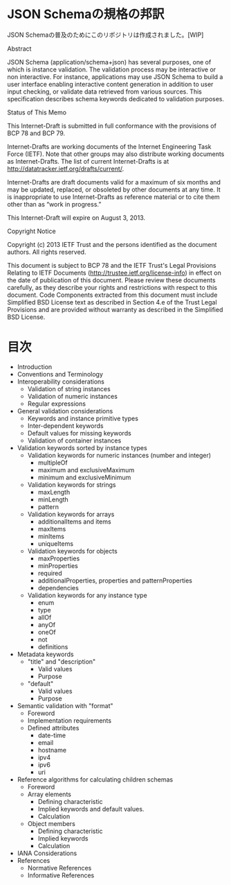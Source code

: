 JSON Schemaの規格の邦訳
====================================

JSON Schemaの普及のためにこのリポジトリは作成されました。[WIP]

Abstract

JSON Schema (application/schema+json) has several purposes, one of which is instance validation. The validation process may be interactive or non interactive. For instance, applications may use JSON Schema to build a user interface enabling interactive content generation in addition to user input checking, or validate data retrieved from various sources. This specification describes schema keywords dedicated to validation purposes.

Status of This Memo

This Internet-Draft is submitted in full conformance with the provisions of BCP 78 and BCP 79.

Internet-Drafts are working documents of the Internet Engineering Task Force (IETF). Note that other groups may also distribute working documents as Internet-Drafts. The list of current Internet-Drafts is at http://datatracker.ietf.org/drafts/current/.

Internet-Drafts are draft documents valid for a maximum of six months and may be updated, replaced, or obsoleted by other documents at any time. It is inappropriate to use Internet-Drafts as reference material or to cite them other than as “work in progress.”

This Internet-Draft will expire on August 3, 2013.

Copyright Notice

Copyright (c) 2013 IETF Trust and the persons identified as the document authors. All rights reserved.

This document is subject to BCP 78 and the IETF Trust's Legal Provisions Relating to IETF Documents (http://trustee.ietf.org/license-info) in effect on the date of publication of this document. Please review these documents carefully, as they describe your rights and restrictions with respect to this document. Code Components extracted from this document must include Simplified BSD License text as described in Section 4.e of the Trust Legal Provisions and are provided without warranty as described in the Simplified BSD License.

# 目次

* Introduction
* Conventions and Terminology
* Interoperability considerations
    * Validation of string instances
    * Validation of numeric instances
    * Regular expressions
* General validation considerations
    * Keywords and instance primitive types
    * Inter-dependent keywords
    * Default values for missing keywords
    * Validation of container instances
* Validation keywords sorted by instance types
    * Validation keywords for numeric instances (number and integer)
        * multipleOf
        * maximum and exclusiveMaximum
        * minimum and exclusiveMinimum
    * Validation keywords for strings
        * maxLength
        * minLength
        * pattern
    * Validation keywords for arrays
        * additionalItems and items
        * maxItems
        * minItems
        * uniqueItems
    * Validation keywords for objects
        * maxProperties
        * minProperties
        * required
        * additionalProperties, properties and patternProperties
        * dependencies
    * Validation keywords for any instance type
        * enum
        * type
        * allOf
        * anyOf
        * oneOf
        * not
        * definitions
* Metadata keywords
    * "title" and "description"
        * Valid values
        * Purpose
    * "default"
        * Valid values
        * Purpose
* Semantic validation with "format"
    * Foreword
    * Implementation requirements
    * Defined attributes
        * date-time
        * email
        * hostname
        * ipv4
        * ipv6
        * uri
* Reference algorithms for calculating children schemas
    * Foreword
    * Array elements
        * Defining characteristic
        * Implied keywords and default values.
        * Calculation
    * Object members
        * Defining characteristic
        * Implied keywords
        * Calculation
* IANA Considerations
* References
    * Normative References
    * Informative References
